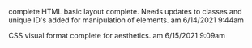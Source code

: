 complete HTML basic layout complete. Needs updates to classes and unique ID's added for manipulation of elements.  am 6/14/2021 9:44am

CSS visual format complete for aesthetics. am 6/15/2021 9:09am
